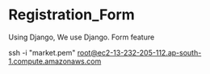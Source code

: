 # Registration_Form
Using Django, We use Django. Form feature
 
 ssh -i "market.pem" root@ec2-13-232-205-112.ap-south-1.compute.amazonaws.com
